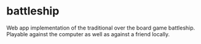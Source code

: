 # battleship
Web app implementation of the traditional over the board game battleship. Playable against the computer as well as against a friend locally.
